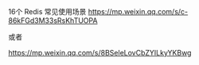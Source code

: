 16个 Redis 常见使用场景
https://mp.weixin.qq.com/s/c-86kFGd3M33sRsKhTUOPA

或者

https://mp.weixin.qq.com/s/8BSeleLovCbZYILkyYKBwg